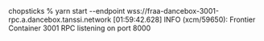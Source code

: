 <div id="termynal" data-termynal>
  <span data-ty="input"><span class="file-path"></span>chopsticks % yarn start --endpoint wss://fraa-dancebox-3001-rpc.a.dancebox.tanssi.network
    </span>
  <span data-ty>
    [01:59:42.628] INFO (xcm/59650): Frontier Container 3001 RPC listening on port 8000
  </span>
</div>
